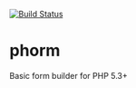 [![Build Status](https://travis-ci.org/akimsko/phorm.png)](https://travis-ci.org/akimsko/phorm)

phorm
=====

Basic form builder for PHP 5.3+
